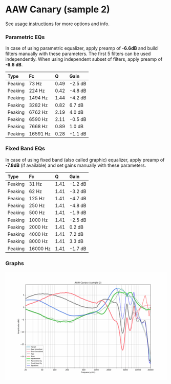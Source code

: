 # AAW Canary (sample 2)
See [usage instructions](https://github.com/jaakkopasanen/AutoEq#usage) for more options and info.

### Parametric EQs
In case of using parametric equalizer, apply preamp of **-6.6dB** and build filters manually
with these parameters. The first 5 filters can be used independently.
When using independent subset of filters, apply preamp of **-6.6 dB**.

| Type    | Fc       |    Q | Gain    |
|:--------|:---------|:-----|:--------|
| Peaking | 73 Hz    | 0.49 | -2.5 dB |
| Peaking | 224 Hz   | 0.42 | -4.8 dB |
| Peaking | 1494 Hz  | 1.44 | -4.2 dB |
| Peaking | 3282 Hz  | 0.82 | 6.7 dB  |
| Peaking | 6762 Hz  | 2.19 | 4.0 dB  |
| Peaking | 6590 Hz  | 2.11 | -0.5 dB |
| Peaking | 7668 Hz  | 0.89 | 1.0 dB  |
| Peaking | 16591 Hz | 0.28 | -1.1 dB |

### Fixed Band EQs
In case of using fixed band (also called graphic) equalizer, apply preamp of **-7.8dB**
(if available) and set gains manually with these parameters.

| Type    | Fc       |    Q | Gain    |
|:--------|:---------|:-----|:--------|
| Peaking | 31 Hz    | 1.41 | -1.2 dB |
| Peaking | 62 Hz    | 1.41 | -3.2 dB |
| Peaking | 125 Hz   | 1.41 | -4.7 dB |
| Peaking | 250 Hz   | 1.41 | -4.8 dB |
| Peaking | 500 Hz   | 1.41 | -1.9 dB |
| Peaking | 1000 Hz  | 1.41 | -2.5 dB |
| Peaking | 2000 Hz  | 1.41 | 0.2 dB  |
| Peaking | 4000 Hz  | 1.41 | 7.2 dB  |
| Peaking | 8000 Hz  | 1.41 | 3.3 dB  |
| Peaking | 16000 Hz | 1.41 | -1.7 dB |

### Graphs
![](./AAW%20Canary%20(sample%202).png)